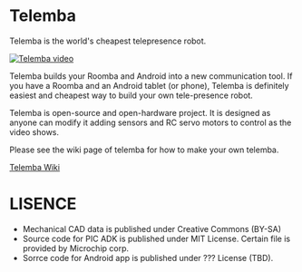 Telemba
===================

Telemba is the world's cheapest telepresence robot. 

[![Telemba video](http://img.youtube.com/vi/4p75EE9H2MQ/0.jpg)](http://www.youtube.com/watch?v=4p75EE9H2MQ)

Telemba builds your Roomba and Android into a new communication
tool. If you have a Roomba and an Android tablet (or phone), Telemba
is definitely easiest and cheapest way to build your own tele-presence
robot.

Telemba is open-source and open-hardware project. It is designed as
anyone can modify it adding sensors and RC servo motors to control as
the video shows.

Please see the wiki page of telemba for how to make your own telemba.

[Telemba Wiki](https://github.com/start-jsk/telemba/wiki)

# LISENCE
* Mechanical CAD data is published under Creative Commons (BY-SA)
* Source code for PIC ADK is published under MIT License. Certain file is provided by Microchip corp.
* Sorrce code for Android app is published under ??? License (TBD).
